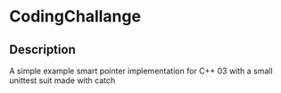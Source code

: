 # CodingChallange

## Description
A simple example smart pointer implementation for C++ 03 with a small unittest suit made with catch




